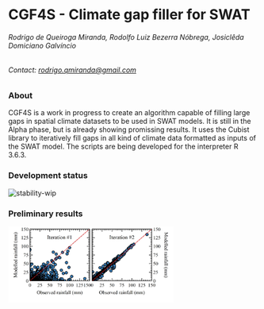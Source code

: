 # CGF4S - Climate gap filler for SWAT
###### *Rodrigo de Queiroga Miranda, Rodolfo Luiz Bezerra Nóbrega, Josiclêda Domiciano Galvíncio*
###### Contact: rodrigo.qmiranda@gmail.com

### About
CGF4S is a work in progress to create an algorithm capable of filling large gaps in spatial climate datasets to be used in SWAT models. It is still in the Alpha phase, but is already showing promissing results. It uses the Cubist library to iteratively fill gaps in all kind of climate data formatted as inputs of the SWAT model. The scripts are being developed for the interpreter R 3.6.3.

### Development status
![stability-wip](https://img.shields.io/badge/stability-work_in_progress-lightgrey.svg)

### Preliminary results
<img src="graph_p1_git.jpg" height="66%" width="66%">